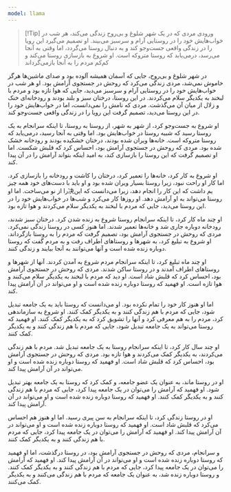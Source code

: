 ```yaml
---
model: llama
---
```


> [!Tip] ورودی
> مردی که در یک شهر شلوغ و بی‌روح زندگی می‌کند، هر شب در خواب‌هایش خود را در روستایی آرام و سرسبز می‌بیند. او تصمیم می‌گیرد این رویا را در زندگی واقعی جست‌وجو کند و به دنبال روستا می‌گردد، اما وقتی به آنجا می‌رسد، درمی‌یابد که روستا متروکه است. او شروع به بازسازی روستا می‌کند و کم‌کم مردم را به آنجا بازمی‌گرداند

در شهر شلوغ و بی‌روح، جایی که آسمان همیشه آلوده بود و صدای ماشین‌ها هرگز خاموش نمی‌شد، مردی زندگی می‌کرد که روحش در جستجوی آرامش بود. او هر شب در خواب‌هایش خود را در روستایی آرام و سرسبز می‌دید، جایی که هوا تازه بود و مردم با لبخند به یکدیگر سلام می‌کردند. در این روستا، درختان سبز و بلند بودند و رودخانه‌ای خنک و زلال از میان آن می‌گذشت. مردی که نامش را نمی‌دانست، اما در خواب‌هایش خود را در این روستا می‌دید، تصمیم گرفت این رویا را در زندگی واقعی جست‌وجو کند.

او شروع به جست‌وجو کرد، از شهر به شهر، از روستا به روستا، تا اینکه سرانجام به یک روستا رسید که شبیه روستا در خواب‌هایش بود. اما وقتی به آنجا رسید، درمی‌یابد که روستا متروکه است. خانه‌ها ویران شده بودند، درختان خشکیده بودند و رودخانه خشک شده بود. مردی که روحش در جستجوی آرامش بود، احساس کرد که قلبش شکست. اما او تصمیم گرفت که این روستا را بازسازی کند، به امید اینکه بتواند آرامش را در آن پیدا کند.

او شروع به کار کرد، خانه‌ها را تعمیر کرد، درختان را کاشت و رودخانه را بازسازی کرد. اما کار او راحت نبود، زیرا روستا بسیار ویران شده بود و او باید با دست‌های خود همه چیز را از نو می‌ساخت. اما او决یم داشت که این کار را انجام دهد، زیرا می‌دانست که این روستا می‌تواند به او آرامش دهد. او روزها کار می‌کرد و شب‌ها در خواب‌هایش خود را در این روستا می‌دید، جایی که مردم با لبخند به یکدیگر سلام می‌کردند و هوا تازه بود.

او چند ماه کار کرد، تا اینکه سرانجام روستا شروع به زنده شدن کرد. درختان سبز شدند، رودخانه دوباره جاری شد و خانه‌ها تعمیر شدند. اما هنوز کسی در روستا زندگی نمی‌کرد. مردی که روحش در جستجوی آرامش بود، تصمیم گرفت که مردم را به روستا بازگرداند. او شروع به تبلیغ کرد، به شهرها و روستاهای اطراف رفت و به مردم گفت که روستا دوباره زنده شده است و آنها می‌توانند به آنجا بیایند و زندگی کنند.

او چند ماه تبلیغ کرد، تا اینکه سرانجام مردم شروع به آمدن کردند. آنها از شهرها و روستاهای اطراف آمدند و در روستا ساکن شدند. مردی که روحش در جستجوی آرامش بود، احساس کرد که قلبش شاد است. او دید که مردم با لبخند به یکدیگر سلام می‌کنند و هوا تازه است. او فهمید که روستا دوباره زنده شده است و او می‌تواند در آن آرامش پیدا کند.

اما او هنوز کار خود را تمام نکرده بود. او می‌دانست که روستا باید به یک جامعه تبدیل شود، جایی که مردم با هم زندگی کنند و به یکدیگر کمک کنند. او شروع به سازماندهی کرد، مردم را به هم معرفی کرد و آنها را تشویق کرد که به یکدیگر کمک کنند. او فهمید که روستا می‌تواند به یک جامعه تبدیل شود، جایی که مردم با هم زندگی کنند و به یکدیگر کمک کنند.

او چند سال کار کرد، تا اینکه سرانجام روستا به یک جامعه تبدیل شد. مردم با هم زندگی می‌کردند، به یکدیگر کمک می‌کردند و هوا تازه بود. مردی که روحش در جستجوی آرامش بود، احساس کرد که قلبش شاد است. او فهمید که روستا دوباره زنده شده است و او می‌تواند در آن آرامش پیدا کند.

او در روستا ماند، به عنوان یک عضو جامعه، و کمک کرد که روستا به یک جامعه بهتر تبدیل شود. او فهمید که آرامش را می‌توان در یک جامعه پیدا کرد، جایی که مردم با هم زندگی کنند و به یکدیگر کمک کنند. او فهمید که روستا دوباره زنده شده است و او می‌تواند در آن آرامش پیدا کند.

او در روستا زندگی کرد، تا اینکه سرانجام به سن پیری رسید. اما او هنوز هم احساس می‌کرد که قلبش شاد است. او فهمید که روستا دوباره زنده شده است و او می‌تواند در آن آرامش پیدا کند. او فهمید که آرامش را می‌توان در یک جامعه پیدا کرد، جایی که مردم با هم زندگی کنند و به یکدیگر کمک کنند.

و سرانجام، مردی که روحش در جستجوی آرامش بود، در روستا درگذشت، اما او فهمید که روستا دوباره زنده شده است و او می‌تواند در آن آرامش پیدا کند. او فهمید که آرامش را می‌توان در یک جامعه پیدا کرد، جایی که مردم با هم زندگی کنند و به یکدیگر کمک کنند. و روستا دوباره زنده شد، به عنوان یک جامعه که مردم با هم زندگی می‌کنند و به یکدیگر کمک می‌کنند.

